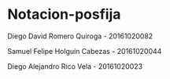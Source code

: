 # Notacion-posfija

Diego David Romero Quiroga - 20161020082

Samuel Felipe Holguín Cabezas - 20161020044

Diego Alejandro Rico Vela - 20161020023
